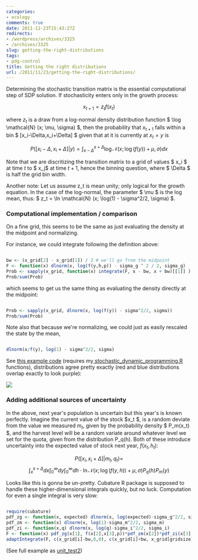 ```yaml
---
categories:
- ecology
comments: true
date: 2011-11-23T15:43:27Z
redirects:
- /wordpress/archives/3325
- /archives/3325
slug: getting-the-right-distributions
tags:
- pdg-control
title: Getting the right distributions
url: /2011/11/23/getting-the-right-distributions/
---
```


Determining the stochastic transition matrix is the essential computational step of SDP solution.  If stochasticity enters only in the growth process: 

$$x_{t+1} = z_t f(x_t) $$

where $z_t$ is a draw from a log-normal density distribution function $ \log \mathcal{N} (x; \mu, \sigma) $, then the probability that $x_{t+1}$ falls within a bin $ [x_i-\Delta,x_i+\Delta] $ given that at it is currently at $x_t = y$ is

$$ P([x_i-\Delta,x_i+\Delta] |y) = \int_{x-\Delta}^{x+\Delta} \log \mathcal{N}(x; \log(f(y)) + \mu, \sigma) dx$$

Note that we are discritizing the transition matrix to a grid of values $ x_i $ at time $t$ to $ x_j$ at time $t+1$, hence the binning question, where $ \Delta $ is half the grid bin width.  

Another note: Let us assume z_t is mean unity; only logical for the growth equation.  In the case of the log-normal, the parameter $ \mu $ is the log mean, thus:  $ z_t =  \ln \mathcal{N} (x; \log(1) - \sigma^2/2, \sigma) $.   



###  Computational implementation / comparison 



 On a fine grid, this seems to be the same as just evaluating the density at the midpoint and normalizing. 

For instance, we could integrate following the definition above: 

```R

bw <- (x_grid[2] - x_grid[1]) / 2 # we'll go from the midpoint
F <- function(x) dlnorm(x, log(f(y,h,p)) - sigma_g ^ 2 / 2, sigma_g)
Prob <- sapply(x_grid, function(x) integrate(F, x - bw, x + bw)[[1]] )
Prob/sum(Prob)

```


which seems to get us the same thing as evaluating the density directly at the midpoint:


```R

Prob <- sapply(x_grid, dlnorm(x, log(f(y)) - sigma^2/2, sigma))
Prob/sum(Prob)

```

Note also that because we're normalizing, we could just as easily rescaled the state by the mean, 

```R

dlnorm(x/f(y), log(1) - sigma^2/2, sigma)

```


See [this example code](https://github.com/cboettig/pdg_control/blob/43cb4839d91f6ea310678289dbf6368739f131e3/R/SDP/unit_tests.R) (requires my[ stochastic_dynamic_programming.R ](https://github.com/cboettig/pdg_control/blob/ae2bb58ca29339d81e815e032bdffa9f17391b3f/R/SDP/stochastic_dynamic_programming.R)functions), distributions agree pretty exactly (red and blue distributions overlap exactly to look purple):

![]( http://farm8.staticflickr.com/7002/6391815985_360cf7c40f_o.png )




###  Adding additional sources of uncertainty 



In the above, next year's population is uncertain but this year's is known perfectly.  Imagine the current value of the stock $x_t $, is a random deviate from the value we measured $m_t$, given by the probability density $ P_m(x_t) $, and the harvest level will be a random variate around whatever level we set for the quota, given from the distribution P_q(h).  Both of these introduce uncertainty into the expected value of stock next year, $f(x_t,h_t)$:

$$ P([x_i,x_i+\Delta] |m_t, q_t) = $$
$$  \int_x^{x+\Delta} dx  \int_0^{\infty}dy \int_0^{\infty} dh\cdot \ln\mathcal{N}(x; \log(f(y,h)) + \mu, \sigma) P_q(h) P_m(y) $$


Looks like this is gonna be un-pretty.  Cubature R package is supposed to handle these higher-dimensional integrals quickly, but no luck.  Computation for even a single integral is very slow:


```R

require(cubature)
pdf_zg <- function(x, expected) dlnorm(x, log(expected)-sigma_g^2/2, sigma_g)
pdf_zm <- function(x) dlnorm(x, log(1)-sigma_m^2/2, sigma_m)
pdf_zi <- function(x,q) dlnorm(x, log(q)-sigma_i^2/2, sigma_i)
F <- function(x) pdf_zg(x[1], f(x[2],x[3],p))*pdf_zm(x[2])*pdf_zi(x[3], q)
adaptIntegrate(F, c(x_grid[i]-bw,0,0), c(x_grid[i]+bw, x_grid[gridsize], h_grid[gridsize]))

```


(See full example as [unit_test2](https://github.com/cboettig/pdg_control/blob/c6d77e639b9fe4dd575e0b276568815b9b4767ee/R/SDP/unit_test2.R))
